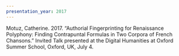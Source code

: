 ```yaml
---
presentation_year: 2017
---
```

Motuz, Catherine. 2017. “Authorial Fingerprinting for Renaissance Polyphony: Finding Contrapuntal Formulas in Two Corpora of French Chansons.” Invited Talk presented at the Digital Humanities at Oxford Summer School, Oxford, UK, July 4.
